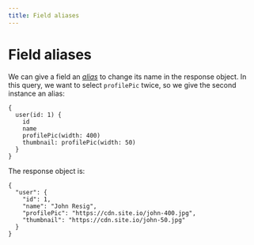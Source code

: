 ```yaml
---
title: Field aliases
---
```


# Field aliases

We can give a field an [*alias*](http://spec.graphql.org/draft/#sec-Field-Alias) to change its name in the response object. In this query, we want to select `profilePic` twice, so we give the second instance an alias:

```gql
{
  user(id: 1) {
    id
    name
    profilePic(width: 400)
    thumbnail: profilePic(width: 50)
  }
}
```

The response object is:

```
{
  "user": {
    "id": 1,
    "name": "John Resig",
    "profilePic": "https://cdn.site.io/john-400.jpg",
    "thumbnail": "https://cdn.site.io/john-50.jpg"
  }
}
```

